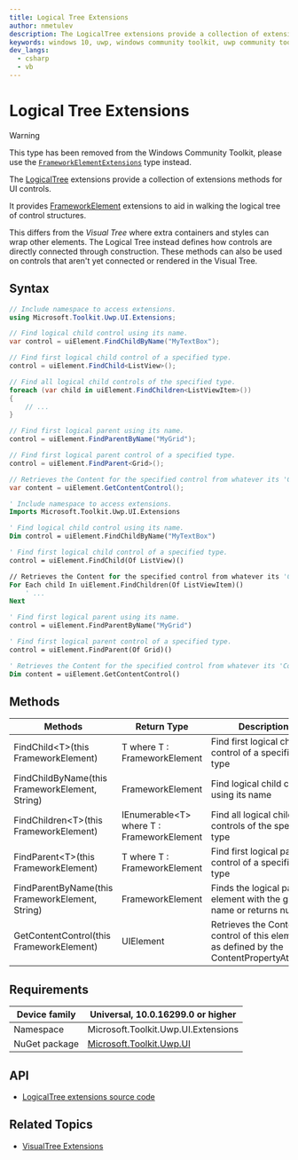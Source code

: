 ```yaml
---
title: Logical Tree Extensions
author: nmetulev
description: The LogicalTree extensions provide a collection of extensions methods for UI controls. It provides FrameworkElement extensions to aid in walking the logical tree of control structures (outdated docs).
keywords: windows 10, uwp, windows community toolkit, uwp community toolkit, uwp toolkit, Logical Tree, extensions
dev_langs:
  - csharp
  - vb
---
```


# Logical Tree Extensions

> [!WARNING]
> This type has been removed from the Windows Community Toolkit, please use the [`FrameworkElementExtensions`](FrameworkElementExtensions.md) type instead.

The [LogicalTree](/dotnet/api/microsoft.toolkit.uwp.ui.extensions.logicaltree) extensions provide a collection of extensions methods for UI controls.

It provides [FrameworkElement](/uwp/api/Windows.UI.Xaml.FrameworkElement) extensions to aid in walking the logical tree of control structures.

This differs from the *Visual Tree* where extra containers and styles can wrap other elements.
The Logical Tree instead defines how controls are directly connected through construction.
These methods can also be used on controls that aren't yet connected or rendered in the Visual Tree.

## Syntax

```csharp
// Include namespace to access extensions.
using Microsoft.Toolkit.Uwp.UI.Extensions;

// Find logical child control using its name.
var control = uiElement.FindChildByName("MyTextBox");

// Find first logical child control of a specified type.
control = uiElement.FindChild<ListView>();

// Find all logical child controls of the specified type.
foreach (var child in uiElement.FindChildren<ListViewItem>())
{
    // ...
}

// Find first logical parent using its name.
control = uiElement.FindParentByName("MyGrid");

// Find first logical parent control of a specified type.
control = uiElement.FindParent<Grid>();

// Retrieves the Content for the specified control from whatever its 'Content' Property may be.
var content = uiElement.GetContentControl();
```

```vb
' Include namespace to access extensions.
Imports Microsoft.Toolkit.Uwp.UI.Extensions

' Find logical child control using its name.
Dim control = uiElement.FindChildByName("MyTextBox")

' Find first logical child control of a specified type.
control = uiElement.FindChild(Of ListView)()

// Retrieves the Content for the specified control from whatever its 'Content' Property may be.
For Each child In uiElement.FindChildren(Of ListViewItem)()
    ' ...
Next

' Find first logical parent using its name.
control = uiElement.FindParentByName("MyGrid")

' Find first logical parent control of a specified type.
control = uiElement.FindParent(Of Grid)()

' Retrieves the Content for the specified control from whatever its 'Content' Property may be.
Dim content = uiElement.GetContentControl()
```

## Methods

| Methods | Return Type | Description |
| -- | -- | -- |
| FindChild\<T>(this FrameworkElement) | T where T : FrameworkElement | Find first logical child control of a specified type |
| FindChildByName(this FrameworkElement, String) | FrameworkElement | Find logical child control using its name |
| FindChildren\<T>(this FrameworkElement) | IEnumerable\<T> where T : FrameworkElement | Find all logical child controls of the specified type |
| FindParent\<T>(this FrameworkElement) | T where T : FrameworkElement | Find first logical parent control of a specified type |
| FindParentByName(this FrameworkElement, String) | FrameworkElement | Finds the logical parent element with the given name or returns null |
| GetContentControl(this FrameworkElement) | UIElement | Retrieves the Content control of this element as defined by the ContentPropertyAttribute |

## Requirements

| Device family | Universal, 10.0.16299.0 or higher |
| --- | --- |
| Namespace | Microsoft.Toolkit.Uwp.UI.Extensions |
| NuGet package | [Microsoft.Toolkit.Uwp.UI](https://www.nuget.org/packages/Microsoft.Toolkit.Uwp.UI/) |

## API

* [LogicalTree extensions source code](https://github.com/windows-toolkit/WindowsCommunityToolkit/blob/rel/7.1.0/Microsoft.Toolkit.Uwp.UI/Extensions/Tree/LogicalTree.cs)

## Related Topics

* [VisualTree Extensions](./visualtree.md)
